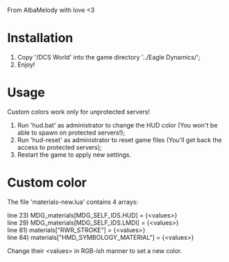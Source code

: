 From AlbaMelody with love <3

# Installation
1. Copy '/DCS World' into the game directory '../Eagle Dynamics/';
2. Enjoy!

# Usage
Custom colors work only for unprotected servers!
1. Run 'hud.bat' as administrator to change the HUD color (You won't be able to spawn on protected servers!);
2. Run 'hud-reset' as administrator to reset game files (You'll get back the access to protected servers);
3. Restart the game to apply new settings.

# Custom color
The file 'materials-new.lua' contains 4 arrays:
<ul style="list-style-type: none; padding: 0; margin: 0;">
 <li>line 23) MDG_materials[MDG_SELF_IDS.HUD] = {&lt;values&gt;}</li>
 <li>line 29) MDG_materials[MDG_SELF_IDS.LMDI] = {&lt;values&gt;}</li>
 <li>line 81) materials["RWR_STROKE"] = {&lt;values&gt;}</li>
 <li>line 84) materials["HMD_SYMBOLOGY_MATERIAL"] = {&lt;values&gt;}</li>
</ul>

Change their &lt;values&gt; in RGB-ish manner to set a new color.